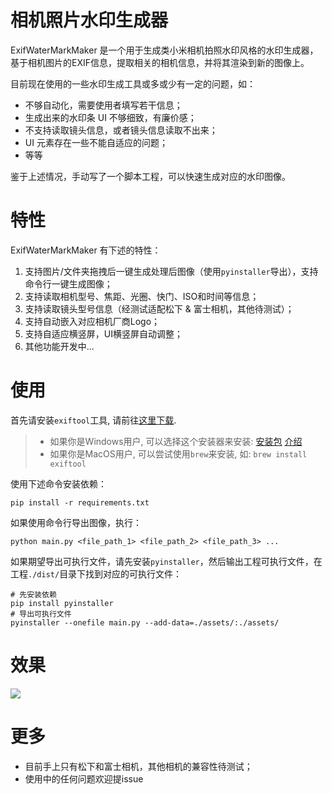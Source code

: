 # 相机照片水印生成器

ExifWaterMarkMaker 是一个用于生成类小米相机拍照水印风格的水印生成器，基于相机图片的EXIF信息，提取相关的相机信息，并将其渲染到新的图像上。

目前现在使用的一些水印生成工具或多或少有一定的问题，如：

- 不够自动化，需要使用者填写若干信息；
- 生成出来的水印条 UI 不够细致，有廉价感；
- 不支持读取镜头信息，或者镜头信息读取不出来；
- UI 元素存在一些不能自适应的问题；
- 等等

鉴于上述情况，手动写了一个脚本工程，可以快速生成对应的水印图像。

# 特性

ExifWaterMarkMaker 有下述的特性：

1. 支持图片/文件夹拖拽后一键生成处理后图像（使用`pyinstaller`导出），支持命令行一键生成图像；
2. 支持读取相机型号、焦距、光圈、快门、ISO和时间等信息；
3. 支持读取镜头型号信息（经测试适配松下 & 富士相机，其他待测试）；
4. 支持自动嵌入对应相机厂商Logo；
5. 支持自适应横竖屏，UI横竖屏自动调整；
6. 其他功能开发中...

# 使用

首先请安装`exiftool`工具, 请前往[这里下载](https://exiftool.org/).

> - 如果你是Windows用户, 可以选择这个安装器来安装: [安装包](https://oliverbetz.de/cms/files/Artikel/ExifTool-for-Windows/ExifTool_install_12.82_64.exe) [介绍](https://oliverbetz.de/pages/Artikel/ExifTool-for-Windows)
> - 如果你是MacOS用户, 可以尝试使用`brew`来安装, 如: `brew install exiftool`

使用下述命令安装依赖：

```shell
pip install -r requirements.txt
```

如果使用命令行导出图像，执行：

```shell
python main.py <file_path_1> <file_path_2> <file_path_3> ...
```

如果期望导出可执行文件，请先安装`pyinstaller`，然后输出工程可执行文件，在工程`./dist/`目录下找到对应的可执行文件：
```shell
# 先安装依赖
pip install pyinstaller
# 导出可执行文件
pyinstaller --onefile main.py --add-data=./assets/:./assets/
```

# 效果
![](markdown/preview.png)

# 更多

- 目前手上只有松下和富士相机，其他相机的兼容性待测试；
- 使用中的任何问题欢迎提issue